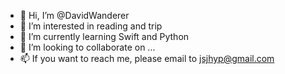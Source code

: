 - 👋 Hi, I’m @DavidWanderer
- 👀 I’m interested in reading and trip
- 🌱 I’m currently learning Swift and Python
- 💞️ I’m looking to collaborate on ...
- 📫 If you want to reach me, please email to jsjhyp@gmail.com

<!---
DavidWanderer/DavidWanderer is a ✨ special ✨ repository because its `README.md` (this file) appears on your GitHub profile.
You can click the Preview link to take a look at your changes.
--->
